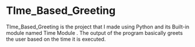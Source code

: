 # TIme_Based_Greeting
TIme_Based_Greeting is the project that I made using Python and its Built-in module named Time Module . The output of the program basically greets the user based on the time it is executed. 
